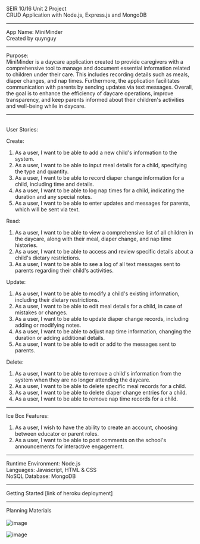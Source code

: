 SEIR 10/16 Unit 2 Project <br>
CRUD Application with Node.js, Express.js and MongoDB

--------------------------------------------------

App Name: MiniMinder <br>
Created by quynguy

--------------------------------------------------

Purpose: <br>
MiniMinder is a daycare application created to provide caregivers with a comprehensive tool to manage and document essential information related to children under their care. This includes recording details such as meals, diaper changes, and nap times. Furthermore, the application facilitates communication with parents by sending updates via text messages. Overall, the goal is to enhance the efficiency of daycare operations, improve transparency, and keep parents informed about their children's activities and well-being while in daycare.

--------------------------------------------------


<br> 
User Stories:

Create:
1.	As a user, I want to be able to add a new child's information to the system.
2.	As a user, I want to be able to input meal details for a child, specifying the type and quantity.
3.	As a user, I want to be able to record diaper change information for a child, including time and details.
4.	As a user, I want to be able to log nap times for a child, indicating the duration and any special notes.
5.	As a user, I want to be able to enter updates and messages for parents, which will be sent via text.

Read:
1.	As a user, I want to be able to view a comprehensive list of all children in the daycare, along with their meal, diaper change, and nap time histories.
2.	As a user, I want to be able to access and review specific details about a child's dietary restrictions.
3.	As a user, I want to be able to see a log of all text messages sent to parents regarding their child's activities.

Update:
1.	As a user, I want to be able to modify a child's existing information, including their dietary restrictions.
2.	As a user, I want to be able to edit meal details for a child, in case of mistakes or changes.
3.	As a user, I want to be able to update diaper change records, including adding or modifying notes.
4.	As a user, I want to be able to adjust nap time information, changing the duration or adding additional details.
5.	As a user, I want to be able to edit or add to the messages sent to parents.

Delete:
1.	As a user, I want to be able to remove a child's information from the system when they are no longer attending the daycare.
2.	As a user, I want to be able to delete specific meal records for a child.
3.	As a user, I want to be able to delete diaper change entries for a child.
4.	As a user, I want to be able to remove nap time records for a child.
   
--------------------------------------------------


Ice Box Features:
1.	As a user, I wish to have the ability to create an account, choosing between educator or parent roles.
2.	As a user, I want to be able to post comments on the school's announcements for interactive engagement.


--------------------------------------------------

Runtime Environment: Node.js <br>
Languages: Javascript, HTML & CSS <br>
NoSQL Database: MongoDB <br>

--------------------------------------------------

Getting Started
[link of heroku deployment]

--------------------------------------------------


Planning Materials
<br>
<br>
![image](https://github.com/quynguy/miniminder_crud_app/assets/106893103/027e3f24-0086-412a-838b-b5d38320aea3) <br>

![image](https://github.com/quynguy/miniminder_crud_app/assets/106893103/9a13f15a-5b07-4659-9535-0c2ab958339c)


